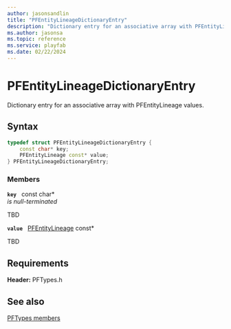 ```yaml
---
author: jasonsandlin
title: "PFEntityLineageDictionaryEntry"
description: "Dictionary entry for an associative array with PFEntityLineage values."
ms.author: jasonsa
ms.topic: reference
ms.service: playfab
ms.date: 02/22/2024
---
```


# PFEntityLineageDictionaryEntry  

Dictionary entry for an associative array with PFEntityLineage values.  

## Syntax  
  
```cpp
typedef struct PFEntityLineageDictionaryEntry {  
    const char* key;  
    PFEntityLineage const* value;  
} PFEntityLineageDictionaryEntry;  
```
  
### Members  
  
**`key`** &nbsp; const char*  
*is null-terminated*  
  
TBD  
  
**`value`** &nbsp; [PFEntityLineage](pfentitylineage.md) const*  
  
TBD  
  
  
## Requirements  
  
**Header:** PFTypes.h
  
## See also  
[PFTypes members](../pftypes_members.md)  

  
  
